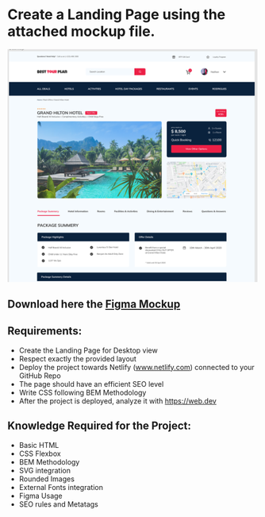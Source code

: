 Create a Landing Page using the attached mockup file.
===============================

![preview](./preview.png "preview")

## Download here the [Figma Mockup](./Hotel_Booking_Freebie.fig)

Requirements:
----------------
- Create the Landing Page for Desktop view
- Respect exactly the provided layout
- Deploy the project towards Netlify (www.netlify.com) connected to your GitHub Repo
- The page should have an efficient SEO level
- Write CSS following BEM Methodology
- After the project is deployed, analyze it with https://web.dev


Knowledge Required for the Project:
----------------
- Basic HTML
- CSS Flexbox
- BEM Methodology
- SVG integration
- Rounded Images
- External Fonts integration
- Figma Usage
- SEO rules and Metatags




